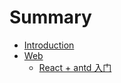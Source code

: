 # Summary

- [Introduction](./introduction.md)
- [Web](./web/web.md)
  - [React + antd 入门](./web/react.md)
